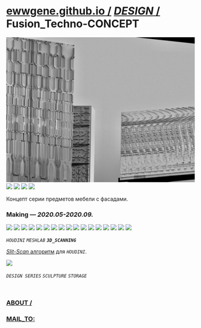 ﻿
# [ewwgene.github.io /](https://ewwgene.github.io/) [_DESIGN_ /](https://ewwgene.github.io/DESIGN) Fusion_Techno-CONCEPT

[![Fusion_Techno-CONCEPT](/100.jpg)](https://ewwgene.github.io/Fusion_Techno-CONCEPT/Carousel)<br> <a id="101" href="https://ewwgene.github.io/Fusion_Techno-CONCEPT/Carousel/#101"><img src="https://ewwgene.github.io/Fusion_Techno-CONCEPT/101.jpg" height="66"></a> <a id="103" href="https://ewwgene.github.io/Fusion_Techno-CONCEPT/Carousel/#103"><img src="https://ewwgene.github.io/Fusion_Techno-CONCEPT/103.jpg" height="66"></a> <a id="105" href="https://ewwgene.github.io/Fusion_Techno-CONCEPT/Carousel/#105"><img src="https://ewwgene.github.io/Fusion_Techno-CONCEPT/105.jpg" height="66"></a> <a id="111" href="https://ewwgene.github.io/Fusion_Techno-CONCEPT/Carousel/#111"><img src="https://ewwgene.github.io/Fusion_Techno-CONCEPT/111.jpg" height="66"></a> <a id="text">&#160;</a>



Концепт серии предметов мебели с фасадами.

### Making — _2020.05-2020.09._
<a id="101m" href="https://ewwgene.github.io/Fusion_Techno-CONCEPT/Carousel/#101m"><img src="https://ewwgene.github.io/Fusion_Techno-CONCEPT/Making/101.jpg" height="66"></a> <a id="103m" href="https://ewwgene.github.io/Fusion_Techno-CONCEPT/Carousel/#103m"><img src="https://ewwgene.github.io/Fusion_Techno-CONCEPT/Making/103.jpg" height="66"></a> <a id="201m" href="https://ewwgene.github.io/Fusion_Techno-CONCEPT/Carousel/#201m"><img src="https://ewwgene.github.io/Fusion_Techno-CONCEPT/Making/201.jpg" height="66"></a> <a id="203m" href="https://ewwgene.github.io/Fusion_Techno-CONCEPT/Carousel/#203m"><img src="https://ewwgene.github.io/Fusion_Techno-CONCEPT/Making/203.jpg" height="66"></a> <a id="205m" href="https://ewwgene.github.io/Fusion_Techno-CONCEPT/Carousel/#205m"><img src="https://ewwgene.github.io/Fusion_Techno-CONCEPT/Making/205.jpg" height="66"></a> <a id="207m" href="https://ewwgene.github.io/Fusion_Techno-CONCEPT/Carousel/#207m"><img src="https://ewwgene.github.io/Fusion_Techno-CONCEPT/Making/207.jpg" height="66"></a> <a id="209m" href="https://ewwgene.github.io/Fusion_Techno-CONCEPT/Carousel/#209m"><img src="https://ewwgene.github.io/Fusion_Techno-CONCEPT/Making/209.jpg" height="66"></a> <a id="211m" href="https://ewwgene.github.io/Fusion_Techno-CONCEPT/Carousel/#211m"><img src="https://ewwgene.github.io/Fusion_Techno-CONCEPT/Making/211.jpg" height="66"></a> <a id="213m" href="https://ewwgene.github.io/Fusion_Techno-CONCEPT/Carousel/#213m"><img src="https://ewwgene.github.io/Fusion_Techno-CONCEPT/Making/213.jpg" height="66"></a> <a id="301m" href="https://ewwgene.github.io/Fusion_Techno-CONCEPT/Carousel/#301m"><img src="https://ewwgene.github.io/Fusion_Techno-CONCEPT/Making/301.jpg" height="66"></a> <a id="303m" href="https://ewwgene.github.io/Fusion_Techno-CONCEPT/Carousel/#303m"><img src="https://ewwgene.github.io/Fusion_Techno-CONCEPT/Making/303.jpg" height="66"></a> <a id="305m" href="https://ewwgene.github.io/Fusion_Techno-CONCEPT/Carousel/#305m"><img src="https://ewwgene.github.io/Fusion_Techno-CONCEPT/Making/305.jpg" height="66"></a> <a id="307m" href="https://ewwgene.github.io/Fusion_Techno-CONCEPT/Carousel/#307m"><img src="https://ewwgene.github.io/Fusion_Techno-CONCEPT/Making/307.jpg" height="66"></a> <a id="401m" href="https://ewwgene.github.io/Fusion_Techno-CONCEPT/Carousel/#401m"><img src="https://ewwgene.github.io/Fusion_Techno-CONCEPT/Making/401.jpg" height="66"></a> <a id="402m" href="https://ewwgene.github.io/Fusion_Techno-CONCEPT/Carousel/#402m"><img src="https://ewwgene.github.io/Fusion_Techno-CONCEPT/Making/402.jpg" height="66"></a> <a id="406m" href="https://ewwgene.github.io/Fusion_Techno-CONCEPT/Carousel/#406m"><img src="https://ewwgene.github.io/Fusion_Techno-CONCEPT/Making/406.jpg" height="66"></a> <a id="407m" href="https://ewwgene.github.io/Fusion_Techno-CONCEPT/Carousel/#407m"><img src="https://ewwgene.github.io/Fusion_Techno-CONCEPT/Making/407.jpg" height="66"></a>  

_`HOUDINI`_ _`MESHLAB`_  _**`3D_SCANNING`**_ 

[_Slit-Scan_ алгоритм](https://ewwgene.github.io/Slit-Scan_01-ALGORITHM) для _`HOUDINI`_.

<a id="400" href="https://ewwgene.github.io/Fusion_Techno-CONCEPT/Carousel/#400"><img src="https://ewwgene.github.io/Fusion_Techno-CONCEPT/400.jpg" height="66"></a> 

_`DESIGN SERIES`_ _`SCULPTURE`_ _`STORAGE`_ 

<br> 

### [ABOUT /](https://ewwgene.github.io/ABOUT)
### [MAIL_TO:](mailto:r0cam@me.com)